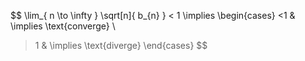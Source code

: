 $$ \lim_{ n \to \infty } \sqrt[n]{ b_{n} } < 1 \implies \begin{cases}
<1 & \implies \text{converge} \\
>1 & \implies \text{diverge}
\end{cases} $$

